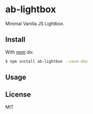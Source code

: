 # ab-lightbox

Minimal Vanilla JS Lightbox.

## Install

With [npm](http://npmjs.org) do:

```bash
$ npm install ab-lightbox --save-dev
```

## Usage


## License

MIT
